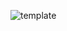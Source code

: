 ![template](https://raw.githubusercontent.com/ShriIraCatalog/resources-two/refs/heads/master/2025/04/20/20250420035002.png)
